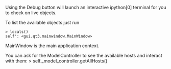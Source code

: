 Using the Debug button will launch an interactive ipython[0] terminal for you to check on live objects.

To list the available objects just run

    > locals()
    self': <gui.qt3.mainwindow.MainWindow>

MainWindow is the main application context. 

You can ask for the ModelController to see the available hosts and interact with them:
    > self._model_controller.getAllHosts()